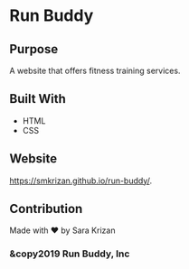 # Run Buddy

## Purpose
A website that offers fitness training services.

## Built With
* HTML
* CSS

## Website
https://smkrizan.github.io/run-buddy/.

## Contribution
Made with ❤️ by Sara Krizan

### &copy2019 Run Buddy, Inc
